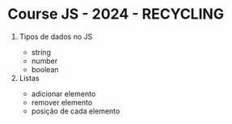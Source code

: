 <h1>Course JS - 2024 - RECYCLING</h1>

<ol>
    <li>Tipos de dados no JS</li>
    <ul>
        <li>string</li>
        <li>number</li>
        <li>boolean</li>
    </ul>
    <li>Listas</li>
    <ul>
        <li>adicionar elemento</li>
        <li>remover elemento</li>
        <li>posição de cada elemento</li>
    </ul>
</ol>
